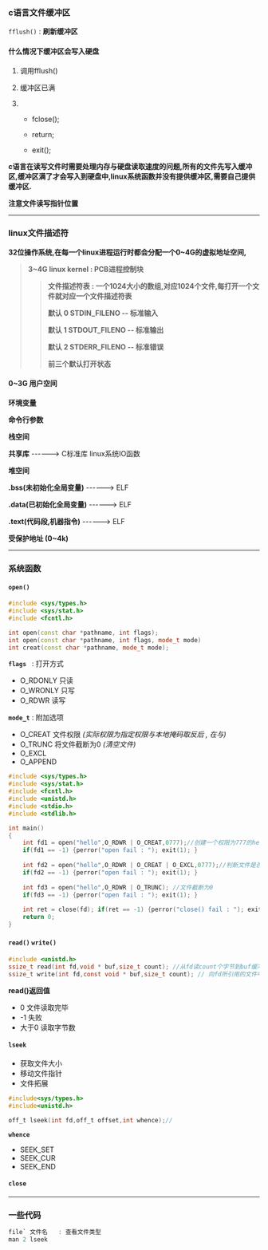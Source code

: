### c语言文件缓冲区

`fflush()`  :  **刷新缓冲区**  



#### 什么情况下缓冲区会写入硬盘

1. 调用fflush()

2. 缓冲区已满

3. * fclose();

   * return;

   * exit();

     

**c语言在读写文件时需要处理内存与硬盘读取速度的问题,所有的文件先写入缓冲区,缓冲区满了才会写入到硬盘中,linux系统函数并没有提供缓冲区,需要自己提供缓冲区.**

**注意文件读写指针位置**

---

### linux文件描述符



**32位操作系统,在每一个linux进程运行时都会分配一个0~4G的虚拟地址空间,**

> **3~4G  linux kernel  :  PCB进程控制块** 
>
> > **文件描述符表 : 一个1024大小的数组,对应1024个文件,每打开一个文件就对应一个文件描述符表**
> >
> > **默认  0  STDIN_FILENO  --  标准输入**
> >
> > **默认  1  STDOUT_FILENO  --  标准输出**
> >
> > **默认  2  STDERR_FILENO  --  标准错误**
> >
> > **前三个默认打开状态**

#### **0~3G 用户空间**

**环境变量**

**命令行参数**

**栈空间**

**共享库**                                               ------> C标准库 linux系统IO函数

**堆空间**

**.bss(未初始化全局变量)**                  ------> ELF

**.data(已初始化全局变量)**                ------> ELF

**.text(代码段,机器指令)**                    ------> ELF

**受保护地址 (0~4k)**



---

### 系统函数

#### **`open()`**

```c++
#include <sys/types.h>
#include <sys/stat.h>
#include <fcntl.h>

int open(const char *pathname, int flags);
int open(const char *pathname, int flags, mode_t mode)
int creat(const char *pathname, mode_t mode);
```

**`flags `**  :  打开方式  

* O_RDONLY   只读
* O_WRONLY  只写
* O_RDWR       读写

**`mode_t`**  :  附加选项

* O_CREAT        文件权限  *(实际权限为指定权限与本地掩码取反后 , 在与)*
* O_TRUNC       将文件截断为0  *(清空文件)*
* O_EXCL
* O_APPEND



```c
#include <sys/types.h>
#include <sys/stat.h>
#include <fcntl.h>
#include <unistd.h>
#include <stdio.h>
#include <stdlib.h>

int main()
{
    int fd1 = open("hello",O_RDWR | O_CREAT,0777);//创建一个权限为777的hello
    if(fd1 == -1) {perror("open fail : "); exit(1); }
    
    int fd2 = open("hello",O_RDWR | O_CREAT | O_EXCL,0777);//判断文件是否存在
    if(fd2 == -1) {perror("open fail : "); exit(1); }
    
    int fd3 = open("hello",O_RDWR | O_TRUNC); //文件截断为0
    if(fd3 == -1) {perror("open fail : "); exit(1); }
    
    int ret = close(fd); if(ret == -1) {perror("close() fail : "); exit(1); }
    return 0;
}
```



#### **`read()`    `write()`**

```C
#include <unistd.h>
ssize_t read(int fd,void * buf,size_t count); //从fd读count个字节到buf缓冲区
ssize_t write(int fd,const void * buf,size_t count); // 向fd所引用的文件中,写入buf里count个字节
```

**read()返回值**

* 0    文件读取完毕
* -1   失败 
* 大于0  读取字节数



#### **`lseek`**

* 获取文件大小
* 移动文件指针
* 文件拓展

```c
#include<sys/types.h>
#include<unistd.h>

off_t lseek(int fd,off_t offset,int whence);//
```

**`whence`**

* SEEK_SET
* SEEK_CUR
* SEEK_END

#### **`close`**

---

### 一些代码

```c
file` 文件名   : 查看文件类型
man 2 lseek
```

















